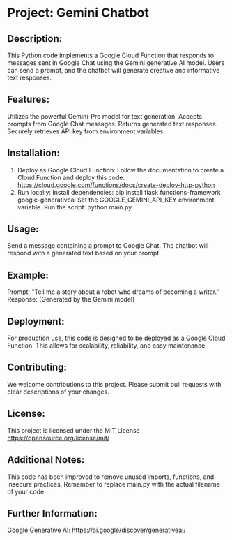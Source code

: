 # Project: Gemini Chatbot

## Description:

This Python code implements a Google Cloud Function that responds to messages sent in Google Chat using the Gemini generative AI model. Users can send a prompt, and the chatbot will generate creative and informative text responses.

## Features:

Utilizes the powerful Gemini-Pro model for text generation.
Accepts prompts from Google Chat messages.
Returns generated text responses.
Securely retrieves API key from environment variables.

## Installation:

1. Deploy as Google Cloud Function:
Follow the documentation to create a Cloud Function and deploy this code: https://cloud.google.com/functions/docs/create-deploy-http-python
2. Run locally:
Install dependencies: pip install flask functions-framework google-generativeai
Set the GOOGLE_GEMINI_API_KEY environment variable.
Run the script: python main.py

## Usage:
Send a message containing a prompt to Google Chat.
The chatbot will respond with a generated text based on your prompt.

## Example:
Prompt: "Tell me a story about a robot who dreams of becoming a writer."
Response: (Generated by the Gemini model)

## Deployment:
For production use, this code is designed to be deployed as a Google Cloud Function. This allows for scalability, reliability, and easy maintenance.

## Contributing:
We welcome contributions to this project. Please submit pull requests with clear descriptions of your changes.

## License:
This project is licensed under the MIT License https://opensource.org/license/mit/

## Additional Notes:
This code has been improved to remove unused imports, functions, and insecure practices.
Remember to replace main.py with the actual filename of your code.

## Further Information:
Google Generative AI: https://ai.google/discover/generativeai/
